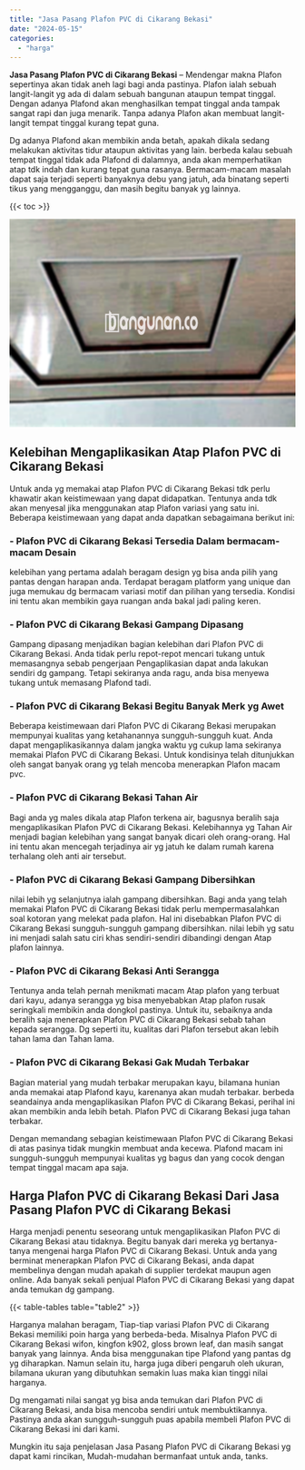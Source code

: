```yaml
---
title: "Jasa Pasang Plafon PVC di Cikarang Bekasi"
date: "2024-05-15"
categories: 
  - "harga"
---
```


**Jasa Pasang Plafon PVC di Cikarang Bekasi** – Mendengar makna Plafon sepertinya akan tidak aneh lagi bagi anda pastinya. Plafon ialah sebuah langit-langit yg ada di dalam sebuah bangunan ataupun tempat tinggal. Dengan adanya Plafond akan menghasilkan tempat tinggal anda tampak sangat rapi dan juga menarik. Tanpa adanya Plafon akan membuat langit-langit tempat tinggal kurang tepat guna.

Dg adanya Plafond akan membikin anda betah, apakah dikala sedang melakukan aktivitas tidur ataupun aktivitas yang lain. berbeda kalau sebuah tempat tinggal tidak ada Plafond di dalamnya, anda akan memperhatikan atap tdk indah dan kurang tepat guna rasanya. Bermacam-macam masalah dapat saja terjadi seperti banyaknya debu yang jatuh, ada binatang seperti tikus yang mengganggu, dan masih begitu banyak yg lainnya.

{{< toc >}}

![Jasa Pasang Plafon PVC di Cikarang Bekasi](/images/flafond-pvc-murah14.png)

## Kelebihan Mengaplikasikan Atap Plafon PVC di Cikarang Bekasi

Untuk anda yg memakai atap Plafon PVC di Cikarang Bekasi tdk perlu khawatir akan keistimewaan yang dapat didapatkan. Tentunya anda tdk akan menyesal jika menggunakan atap Plafon variasi yang satu ini. Beberapa keistimewaan yang dapat anda dapatkan sebagaimana berikut ini:

### \- Plafon PVC di Cikarang Bekasi Tersedia Dalam bermacam-macam Desain

kelebihan yang pertama adalah beragam design yg bisa anda pilih yang pantas dengan harapan anda. Terdapat beragam platform yang unique dan juga memukau dg bermacam variasi motif dan pilihan yang tersedia. Kondisi ini tentu akan membikin gaya ruangan anda bakal jadi paling keren.

### \- Plafon PVC di Cikarang Bekasi Gampang Dipasang

Gampang dipasang menjadikan bagian kelebihan dari Plafon PVC di Cikarang Bekasi. Anda tidak perlu repot-repot mencari tukang untuk memasangnya sebab pengerjaan Pengaplikasian dapat anda lakukan sendiri dg gampang. Tetapi sekiranya anda ragu, anda bisa menyewa tukang untuk memasang Plafond tadi.

### \- Plafon PVC di Cikarang Bekasi Begitu Banyak Merk yg Awet

Beberapa keistimewaan dari Plafon PVC di Cikarang Bekasi merupakan mempunyai kualitas yang ketahanannya sungguh-sungguh kuat. Anda dapat mengaplikasikannya dalam jangka waktu yg cukup lama sekiranya memakai Plafon PVC di Cikarang Bekasi. Untuk kondisinya telah ditunjukkan oleh sangat banyak orang yg telah mencoba menerapkan Plafon macam pvc.

### \- Plafon PVC di Cikarang Bekasi Tahan Air

Bagi anda yg males dikala atap Plafon terkena air, bagusnya beralih saja mengaplikasikan Plafon PVC di Cikarang Bekasi. Kelebihannya yg Tahan Air menjadi bagian kelebihan yang sangat banyak dicari oleh orang-orang. Hal ini tentu akan mencegah terjadinya air yg jatuh ke dalam rumah karena terhalang oleh anti air tersebut.

### \- Plafon PVC di Cikarang Bekasi Gampang Dibersihkan

nilai lebih yg selanjutnya ialah gampang dibersihkan. Bagi anda yang telah memakai Plafon PVC di Cikarang Bekasi tidak perlu mempermasalahkan soal kotoran yang melekat pada plafon. Hal ini disebabkan Plafon PVC di Cikarang Bekasi sungguh-sungguh gampang dibersihkan. nilai lebih yg satu ini menjadi salah satu ciri khas sendiri-sendiri dibandingi dengan Atap plafon lainnya.

### \- Plafon PVC di Cikarang Bekasi Anti Serangga

Tentunya anda telah pernah menikmati macam Atap plafon yang terbuat dari kayu, adanya serangga yg bisa menyebabkan Atap plafon rusak seringkali membikin anda dongkol pastinya. Untuk itu, sebaiknya anda beralih saja menerapkan Plafon PVC di Cikarang Bekasi sebab tahan kepada serangga. Dg seperti itu, kualitas dari Plafon tersebut akan lebih tahan lama dan Tahan lama.

### \- Plafon PVC di Cikarang Bekasi Gak Mudah Terbakar

Bagian material yang mudah terbakar merupakan kayu, bilamana hunian anda memakai atap Plafond kayu, karenanya akan mudah terbakar. berbeda seandainya anda mengaplikasikan Plafon PVC di Cikarang Bekasi, perihal ini akan membikin anda lebih betah. Plafon PVC di Cikarang Bekasi juga tahan terbakar.

Dengan memandang sebagian keistimewaan Plafon PVC di Cikarang Bekasi di atas pasinya tidak mungkin membuat anda kecewa. Plafond macam ini sungguh-sungguh mempunyai kualitas yg bagus dan yang cocok dengan tempat tinggal macam apa saja.

## Harga Plafon PVC di Cikarang Bekasi Dari Jasa Pasang Plafon PVC di Cikarang Bekasi

Harga menjadi penentu seseorang untuk mengaplikasikan Plafon PVC di Cikarang Bekasi atau tidaknya. Begitu banyak dari mereka yg bertanya-tanya mengenai harga Plafon PVC di Cikarang Bekasi. Untuk anda yang berminat menerapkan Plafon PVC di Cikarang Bekasi, anda dapat membelinya dengan mudah apakah di supplier terdekat maupun agen online. Ada banyak sekali penjual Plafon PVC di Cikarang Bekasi yang dapat anda temukan dg gampang.

{{< table-tables table="table2" >}}

Harganya malahan beragam, Tiap-tiap variasi Plafon PVC di Cikarang Bekasi memiliki poin harga yang berbeda-beda. Misalnya Plafon PVC di Cikarang Bekasi wifon, kingfon k902, gloss brown leaf, dan masih sangat banyak yang lainnya. Anda bisa menggunakan tipe Plafond yang pantas dg yg diharapkan. Namun selain itu, harga juga diberi pengaruh oleh ukuran, bilamana ukuran yang dibutuhkan semakin luas maka kian tinggi nilai harganya.

Dg mengamati nilai sangat yg bisa anda temukan dari Plafon PVC di Cikarang Bekasi, anda bisa mencoba sendiri untuk membuktikannya. Pastinya anda akan sungguh-sungguh puas apabila membeli Plafon PVC di Cikarang Bekasi ini dari kami.

Mungkin itu saja penjelasan Jasa Pasang Plafon PVC di Cikarang Bekasi yg dapat kami rincikan, Mudah-mudahan bermanfaat untuk anda, tanks.
